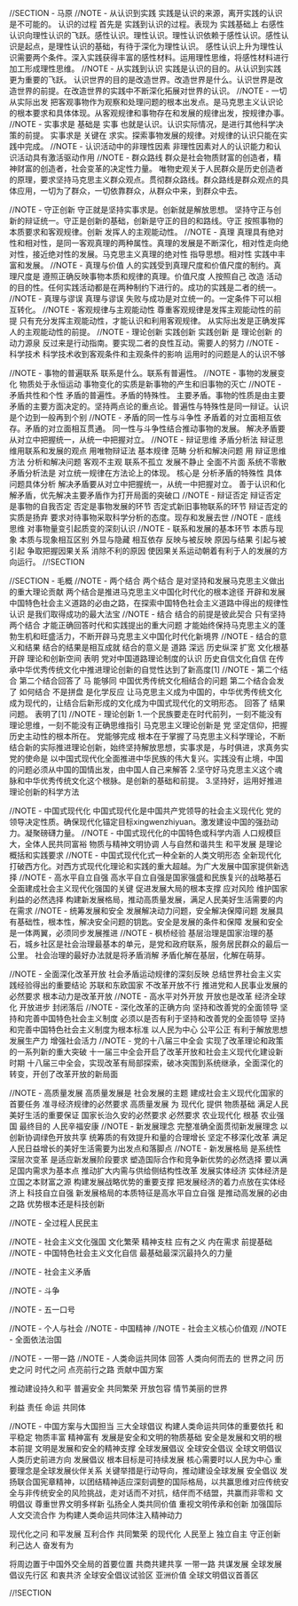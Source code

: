 //SECTION - 马原
//NOTE - 从认识到实践
实践是认识的来源，离开实践的认识是不可能的。
认识的过程 首先是 实践到认识的过程。表现为 实践基础上 右感性认识向理性认识的飞跃。感性认识。理性认识。理性认识依赖于感性认识。感性认识是起点，是理性认识的基础，有待于深化为理性认识。
感性认识上升为理性认识需要两个条件。深入实践获得丰富的感性材料。运用理性思维，将感性材料进行加工形成理性思维。
//NOTE - 从实践到认识
实践是认识的目的。从认识到实践 更为重要的飞跃。
认识世界的目的是改造世界。改造世界是什么。认识世界是改造世界的前提。在改造世界的实践中不断深化拓展对世界的认识。
//NOTE - 一切从实际出发
把客观事物作为观察和处理问题的根本出发点。是马克思主义认识论的根本要求和具体体现。从客观规律和事物存在和发展的规律出发，按规律办事。
//NOTE - 实事求是
基础是 实事 也就是认识。认识实际情况，是进行其他科学决策的前提。
实事求是 关键在 求实。探索事物发展的规律。对规律的认识只能在实践中完成。
//NOTE - 认识活动中的非理性因素
非理性因素对人的认识能力和认识活动具有激活驱动作用
//NOTE - 群众路线
群众是社会物质财富的创造者，精神财富的创造者，社会变革的决定性力量。
唯物史观关于人民群众是历史创造者的原理，要求坚持马克思主义群众观点。贯彻群众路线。群众路线是群众观点的具体应用，一切为了群众，一切依靠群众，从群众中来，到群众中去。

//NOTE - 守正创新
守正就是坚持实事求是。创新就是解放思想。
坚持守正与创新的辩证统一。守正是创新的基础，创新是守正的目的和路线。守正 按照事物的本质要求和客观规律。创新 发挥人的主观能动性。
//NOTE - 真理
真理具有绝对性和相对性，是同一客观真理的两种属性。真理的发展是不断深化，相对性走向绝对性，接近绝对性的发展。马克思主义真理的绝对性 指导思想。相对性 实践中丰富和发展。
//NOTE - 真理与价值
人的实践受到真理尺度和价值尺度的制约。真理尺度是 遵照正确反映事物本质和规律的真理。价值尺度 人按照自己 改造 活动的目的性。任何实践活动都是在两种制约下进行的。成功的实践是二者的统一。
//NOTE - 真理与谬误
真理与谬误 失败与成功是对立统一的。一定条件下可以相互转化。
//NOTE - 客观规律与主观能动性
尊重客观规律是发挥主观能动性的前提
只有充分发挥主观能动性，才能认识和利用客观规律。
从实际出发是正确发挥人的主观能动性的前提。
//NOTE - 理论创新 实践创新
实践创新 是 理论创新 的动力源泉
反过来是行动指南。要实现二者的良性互动。需要人的努力
//NOTE - 科学技术
科学技术收到客观条件和主观条件的影响
运用时的问题是人的认识不够

//NOTE - 事物的普遍联系
联系是什么。联系有普遍性。
//NOTE - 事物的发展变化
物质处于永恒运动
事物变化的实质是新事物的产生和旧事物的灭亡
//NOTE - 矛盾共性和个性
矛盾的普遍性。矛盾的特殊性。
主要矛盾。事物的性质是由主要矛盾的主要方面决定的。坚持两点论的重点论。普遍性与特殊性是同一辩证。认识是个边到一般再到个别
//NOTE - 矛盾的同一性与斗争性
矛盾着的对立面相互依存。矛盾的对立面相互贯通。
同一性与斗争性结合推动事物的发展。
解决矛盾要从对立中把握统一，从统一中把握对立。
//NOTE - 辩证思维 矛盾分析法
辩证思维用联系和发展的观点
用唯物辩证法 基本规律 范畴 分析和解决问题
用 辩证思维方法 分析和解决问题
客观不主观 联系不孤立 发展不静止 全面不片面 系统不零散
矛盾分析法是 对立统一规律在方法论上的体现。
核心是 分析矛盾的特殊性 具体问题具体分析
解决矛盾要从对立中把握统一，从统一中把握对立。
善于认识和化解矛盾，优先解决主要矛盾作为打开局面的突破口
//NOTE - 辩证否定
辩证否定是事物的自我否定
否定是事物发展的环节
否定式新旧事物联系的环节
辩证否定的实质是扬弃
要求对待事物采取科学分析的态度。现存和发展去世
//NOTE - 底线思维
对事物量变引起质变的深刻认识
//NOTE - 联系和发展的基本环节
本质与现象
本质与现象相互区别 外显与隐藏
相互依存 反映与被反映
原因与结果
引起与被引起
争取把握因果关系 消除不利的原因 使因果关系运动朝着有利于人的发展的方向运行。
//!SECTION

//SECTION - 毛概
//NOTE - 两个结合
两个结合 是对坚持和发展马克思主义做出的重大理论贡献
两个结合是推进马克思主义中国化时代化的根本途径 开辟和发展中国特色社会主义道路的必由之路，在探索中国特色社会主义道路中得出的规律性认识 是我们取得成功的最大法宝
//NOTE - 结合
结合的前提是彼此契合
只有坚持两个结合 才能正确回答时代和实践提出的重大问题
才能始终保持马克思主义的蓬勃生机和旺盛活力，不断开辟马克思主义中国化时代化新境界
//NOTE - 结合的意义和结果
结合的结果是相互成就
结合的意义是 道路 深远 历史纵深 扩宽 文化根基 开辟 理论和创新空间
表明 党对中国道路理论制度的认识 历史自信文化自信 在传承中华优秀传统文化中推进理论创新的自觉性达到了新高度[1]
//NOTE - 第二个结合
第二个结合回答了 马 能够同 中国优秀传统文化相结合的问题
第二个结合会发了 如何结合 不是拼盘 是化学反应 让马克思主义成为中国的，中华优秀传统文化成为现代的，让结合后新形成的文化成为中国式现代化的文明形态。
回答了 结果问题。 表明了[1]
//NOTE - 理论创新
1.一个民族要走在时代前列，一刻不能没有理论思维，一刻不能没有正确思维指引
马克思主义理论创新是 党 坚定信仰，把握历史主动性的根本所在。
党能够完成 根本在于掌握了马克思主义科学理论，不断结合新的实际推进理论创新，始终坚持解放思想，实事求是，与时俱进，求真务实
党的使命是 以中国式现代化全面推进中华民族的伟大复兴。实践没有止境，中国的问题必须从中国的国情出发，由中国人自己来解答
2.坚守好马克思主义这个魂脉和中华优秀传统文化这个根脉。是创新的基础和前提。
3.坚持好，运用好推进理论创新的科学方法

//NOTE - 中国式现代化
中国式现代化是中国共产党领导的社会主义现代化
党的领导决定性质。确保现代化锚定目标xingwenzhiyuan。激发建设中国的强劲动力。凝聚磅礴力量。
//NOTE - 中国式现代化的中国特色或科学内涵
人口规模巨大，全体人民共同富裕 物质与精神文明协调 人与自然和谐共生 和平发展 是理论概括和实践要求
//NOTE - 中国式现代化式一种全新的人类文明形态
全新现代化 打破西方化。对西方式现代化理论和实践的重大超越。为广大发展中国家提供新选择
//NOTE - 高水平自立自强
高水平自立自强是国家强盛和民族复兴的战略基石
全面建成社会主义现代化强国的关键 促进发展大局的根本支撑
应对风险 维护国家利益的必然选择
构建新发展格局，推动高质量发展，满足人民美好生活需要的内在需求
//NOTE - 统筹发展和安全
发展解决动力问题，安全解决保障问题
发展具有基础性，根本性，解决安全问题的钥匙。安全是发展的条件和保障
发展和安全是一体两翼，必须同步发展推进
//NOTE - 枫桥经验
基层治理是国家治理的基石，城乡社区是社会治理最基本的单元，是党和政府联系，服务居民群众的最后一公里。
社会治理的最好办法就是将矛盾消解
矛盾化解在基层，化解在萌芽。

//NOTE - 全面深化改革开放
社会矛盾运动规律的深刻反映
总结世界社会主义实践经验得出的重要结论 苏联和东欧国家 不改革开放不行
推进党和人民事业发展的必然要求 根本动力是改革开放
//NOTE - 高水平对外开放
开放也是改革 经济全球化 开放进步 封闭落后
//NOTE - 深化改革的正确方向
坚持和改善党的全面领导 坚持和完善中国特色社会主义制度
必须以是否有利于坚持和改善党的全面领导 坚持和完善中国特色社会主义制度为根本标准
以人民为中心 公平公正
有利于解放思想 发展生产力 增强社会活力
//NOTE - 党的十八届三中全会
实现了改革理论和政策的一系列新的重大突破
十一届三中全会开启了改革开放和社会主义现代化建设新时期
十八届三中全会，实现改革有局部探索，破冰突围到系统继承，全面深化的转变，开创了改革开放的新局面

//NOTE - 高质量发展
高质量发展是 社会发展的主题 建成社会主义现代化国家的首要任务 准寻经济规律的必然要求
高质量发展 为 现代化 提供 物质基础
满足人民美好生活的重要保证
国家长治久安的必然要求
必然要求 农业现代化
根基 农业强国
最终目的 人民辛福安康
//NOTE - 新发展理念
完整准确全面贯彻新发展理念 以创新协调绿色开放共享
统筹质的有效提升和量的合理增长
坚定不移深化改革
满足人民日益增长的美好生活需要为出发点和落脚点
//NOTE - 新发展格局
是系统性 深层次变革 是适应新发展阶段要求 塑造国际合作和竞争新优势的必然选择
要以满足国内需求为基本点 推动扩大内需与供给侧结构性改革
发展实体经济 实体经济是立国之本财富之源 构建发展战略优势的重要支撑 把发展经济的着力点放在实体经济上
科技自立自强 新发展格局的本质特征是高水平自立自强 是推动高发展的必由之路 优势根本还是科技创新

//NOTE - 全过程人民民主

//NOTE - 社会主义文化强国
文化繁荣 精神支柱 应有之义 内在需求 前提基础
//NOTE - 中国特色社会主义文化自信
最基础最深沉最持久的力量

//NOTE - 社会主义矛盾

//NOTE - 斗争

//NOTE - 五一口号

//NOTE - 个人与社会
//NOTE - 中国精神
//NOTE - 社会主义核心价值观
//NOTE - 全面依法治国

//NOTE - 一带一路
//NOTE - 人类命运共同体
回答 人类向何而去的 世界之问 历史之问 时代之问
点亮前行之路 贡献中国方案

推动建设持久和平 普遍安全 共同繁荣 开放包容 情节美丽的世界

利益 责任 命运 共同体

//NOTE - 中国方案与大国担当
三大全球倡议 构建人类命运共同体的重要依托
和平稳定 物质丰富 精神富有
发展是安全和文明的物质基础 安全是发展和文明的根本前提 文明是发展和安全的精神支撑
全球发展倡议 全球安全倡议 全球文明倡议
人类历史前进方向
发展倡议
根本目标是可持续发展
核心需要时以人民为中心
重要理念是全球发展伙伴关系
关键举措是行动导向，推动建设全球发展
安全倡议
发扬联合国宪章精神，以团结精神适应深刻调整的国际格局，以共赢思维对应传统安全与非传统安全的风险挑战，走对话而不对抗，结伴而不结盟，共赢而非零和
文明倡议
尊重世界文明多样新 弘扬全人类共同价值 重视文明传承和创新 加强国际人文交流合作 为构建人类命运共同体注入精神动力

现代化之问
和平发展 互利合作 共同繁荣 的现代化
人民至上 独立自主 守正创新 利己达人 奋发有为

将周边置于中国外交全局的首要位置
共商共建共享 一带一路
共谋发展 全球发展倡议先行区
和衷共济 全球安全倡议试验区
亚洲价值 全球文明倡议首善区





//!SECTION